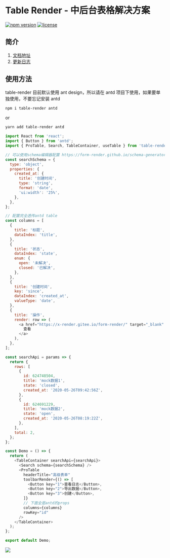 # Table Render - 中后台表格解决方案

[![npm version](https://badge.fury.io/js/table-render.svg)](https://www.npmjs.com/package/table-render) [![license](https://badgen.net/npm/license/table-render)](./LICENSE)

## 简介

1. [文档地址](https://form-render.github.io/table-render/)
2. [更新日志](https://github.com/form-render/table-render/blob/master/CHANGELOG.md)

## 使用方法

table-render 目前默认使用 ant design，所以请在 antd 项目下使用，如果要单独使用，不要忘记安装 antd

```sh
npm i table-render antd
```

or

```sh
yarn add table-render antd
```

```js
import React from 'react';
import { Button } from 'antd';
import { ProTable, Search, TableContainer, useTable } from 'table-render';

// 可以使用schema编辑器配置 https://form-render.github.io/schema-generator/
const searchSchema = {
  type: 'object',
  properties: {
    created_at: {
      title: '创建时间',
      type: 'string',
      format: 'date',
      'ui:width': '25%',
    },
  },
};

// 配置完全透传antd table
const columns = [
  {
    title: '标题',
    dataIndex: 'title',
  },
  {
    title: '状态',
    dataIndex: 'state',
    enum: {
      open: '未解决',
      closed: '已解决',
    },
  },
  {
    title: '创建时间',
    key: 'since',
    dataIndex: 'created_at',
    valueType: 'date',
  },
  {
    title: '操作',
    render: row => (
      <a href="https://x-render.gitee.io/form-render/" target="_blank" rel="noopener noreferrer">
        查看
      </a>
    ),
  },
];

const searchApi = params => {
  return {
    rows: [
      {
        id: 624748504,
        title: 'mock数据1',
        state: 'closed',
        created_at: '2020-05-26T09:42:56Z',
      },
      {
        id: 624691229,
        title: 'mock数据2',
        state: 'open',
        created_at: '2020-05-26T08:19:22Z',
      },
    ],
    total: 2,
  };
};

const Demo = () => {
  return (
    <TableContainer searchApi={searchApi}>
      <Search schema={searchSchema} />
      <ProTable
        headerTitle="高级表单"
        toolbarRender={() => [
          <Button key="1">查看日志</Button>,
          <Button key="2">导出数据</Button>,
          <Button key="3">创建</Button>,
        ]}
        // 下面全是antd的props
        columns={columns}
        rowKey="id"
      />
    </TableContainer>
  );
};

export default Demo;
```

![](https://img.alicdn.com/tfs/TB1Ma6itBBh1e4jSZFhXXcC9VXa-2172-516.png)
